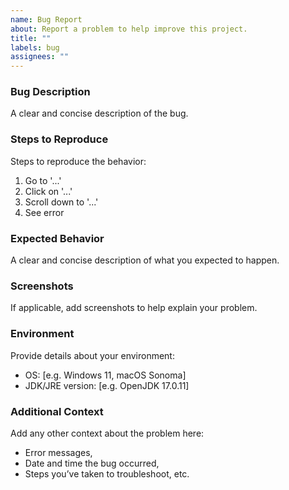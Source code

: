 ```yaml
---
name: Bug Report
about: Report a problem to help improve this project.
title: ""
labels: bug
assignees: ""
---
```


### Bug Description

A clear and concise description of the bug.

### Steps to Reproduce

Steps to reproduce the behavior:

1. Go to '...'
2. Click on '...'
3. Scroll down to '...'
4. See error

### Expected Behavior

A clear and concise description of what you expected to happen.

### Screenshots

If applicable, add screenshots to help explain your problem.

### Environment

Provide details about your environment:

- OS: [e.g. Windows 11, macOS Sonoma]
- JDK/JRE version: [e.g. OpenJDK 17.0.11]

### Additional Context

Add any other context about the problem here:

- Error messages,
- Date and time the bug occurred,
- Steps you’ve taken to troubleshoot, etc.
